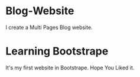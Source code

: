 # Blog-Website
 I create a Multi Pages Blog website.

# Learning Bootstrape
It's  my first website in Bootstrape. Hope You Liked it.

